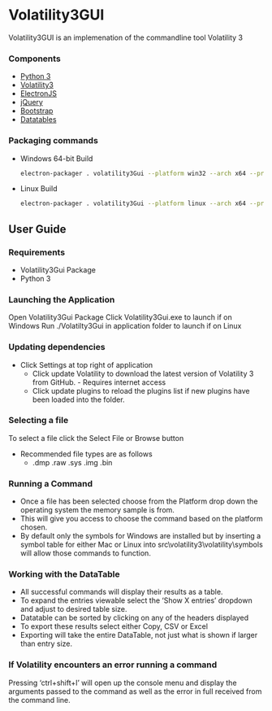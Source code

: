 # Volatility3GUI


Volatility3GUI is an implemenation of the commandline tool Volatility 3

### Components
  - [Python 3]()
  - [Volatility3](https://github.com/volatilityfoundation/volatility3)
  - [ElectronJS](https://www.electronjs.org/) 
  - [jQuery](https://jquery.com/)
  - [Bootstrap](https://getbootstrap.com/)
  - [Datatables](https://datatables.net/)


### Packaging commands

  - Windows 64-bit Build
      ```bash
      electron-packager . volatility3Gui --platform win32 --arch x64 --prune=true --icon=src/icon.ico --out release-builds/
      ```


  - Linux Build
      ```bash
      electron-packager . volatility3Gui --platform linux --arch x64 --prune=true --out release-builds/
      ```

  
## User Guide

### Requirements
- Volatility3Gui Package
- Python 3

### Launching the Application
  Open Volatility3Gui Package
  Click Volatility3Gui.exe to launch if on Windows
  Run ./Volatilty3Gui in application folder to launch if on Linux

### Updating dependencies
- Click Settings at top right of application
  - Click update Volatility to download the latest version of Volatility 3 from GitHub. - Requires internet access
  - Click update plugins to reload the plugins list if new plugins have been loaded into the folder.

### Selecting a file
To select a file click the Select File or Browse button
- Recommended file types are as follows
  - .dmp .raw .sys .img .bin

### Running a Command
- Once a file has been selected choose from the Platform drop down the operating system the memory sample is from.
- This will give you access to choose the command based on the platform chosen.
- By default only the symbols for Windows are installed but by inserting a symbol table for either Mac or Linux into src\volatility3\volatility\symbols will allow those commands to function.

### Working with the DataTable
  - All successful commands will display their results as a table.
  - To expand the entries viewable select the ‘Show X entries’ dropdown and adjust to desired table size.
  - Datatable can be sorted by clicking on any of the headers displayed
  - To export these results select either Copy, CSV or Excel
  - Exporting will take the entire DataTable, not just what is shown if larger than entry size.

### If Volatility encounters an error running a command
  Pressing ‘ctrl+shift+I’ will open up the console menu and display the arguments passed to the command as well as the error in full received from the command line.

